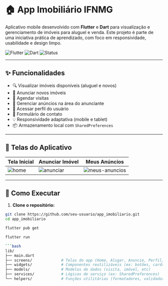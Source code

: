 # 🏠 App Imobiliário IFNMG

Aplicativo mobile desenvolvido com **Flutter** e **Dart** para visualização e gerenciamento de imóveis para aluguel e venda. Este projeto é parte de uma iniciativa prática de aprendizado, com foco em responsividade, usabilidade e design limpo.

![Flutter](https://img.shields.io/badge/Flutter-3.8.1-blue?logo=flutter)
![Dart](https://img.shields.io/badge/Dart-3.2-blue?logo=dart)
![Status](https://img.shields.io/badge/status-em%20desenvolvimento-orange)

---

## ✨ Funcionalidades

- 🔍 Visualizar imóveis disponíveis (aluguel e novos)
- 📝 Anunciar novos imóveis
- 📆 Agendar visitas
- 📂 Gerenciar anúncios na área do anunciante
- 👤 Acessar perfil do usuário
- 💬 Formulário de contato
- 💡 Responsividade adaptativa (mobile e tablet)
- 📦 Armazenamento local com `SharedPreferences`

---

## 📲 Telas do Aplicativo

| Tela Inicial | Anunciar Imóvel | Meus Anúncios |
|--------------|------------------|----------------|
| ![home](assets/screenshots/home.png) | ![anunciar](assets/screenshots/anunciar.png) | ![meus-anuncios](assets/screenshots/meus_anuncios.png) |



---

## 🚀 Como Executar

1. **Clone o repositório:**

```bash
git clone https://github.com/seu-usuario/app_imobiliario.git
cd app_imobiliario

flutter pub get

flutter run

```bash 
lib/
├── main.dart
├── screens/             # Telas do app (Home, Alugar, Anuncie, Perfil, etc.)
├── widgets/             # Componentes reutilizáveis (ex: botões, cards)
├── models/              # Modelos de dados (visita, imóvel, etc)
├── services/            # Lógicas de serviço (ex: SharedPreferences)
└── helpers/             # Funções utilitárias (formatadores, validadores)
